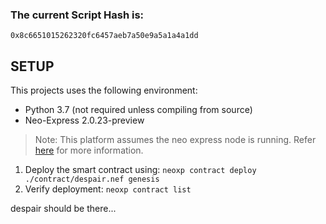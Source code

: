 ### The current Script Hash is:
`0x8c6651015262320fc6457aeb7a50e9a5a1a4a1dd`

## SETUP

This projects uses the following environment:
* Python 3.7 (not required unless compiling from source)
* Neo-Express 2.0.23-preview

> Note: This platform assumes the neo express node is running. Refer [here](https://dojo.coz.io/article/hello_world_dapp) for more information.

1) Deploy the smart contract using: `neoxp contract deploy ./contract/despair.nef genesis`
2) Verify deployment: `neoxp contract list`

despair should be there...